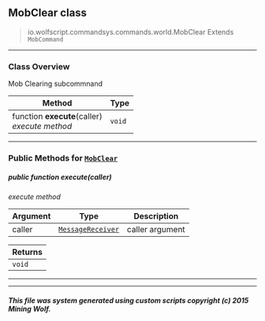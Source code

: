 ## MobClear __class__

>io.wolfscript.commandsys.commands.world.MobClear
>Extends `MobCommand`

---

### Class Overview

Mob Clearing subcommnand

Method | Type   
--- | :--- 
 function __execute__(caller) <br> _execute method_ | `void`



---


### Public Methods for [`MobClear`](MobClear.md)

##### <a id='execute'></a>public  function __execute__(caller)

_execute method_

Argument | Type | Description  
--- | --- | --- 
caller | [`MessageReceiver`](../../../chat/MessageReceiver.md) | caller argument

Returns | 
--- | 
`void` |


---
---


##### This file was system generated using custom scripts copyright (c) 2015 Mining Wolf.
	

